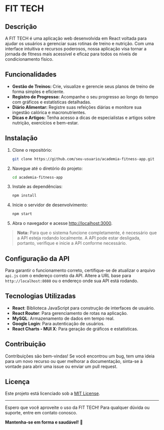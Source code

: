 # FIT TECH

## Descrição

A FIT TECH é uma aplicação web desenvolvida em React voltada para ajudar os usuários a gerenciar suas rotinas de treino e nutrição. Com uma interface intuitiva e recursos poderosos, nossa aplicação visa tornar a jornada de fitness mais acessível e eficaz para todos os níveis de condicionamento físico.

## Funcionalidades

- **Gestão de Treinos:** Crie, visualize e gerencie seus planos de treino de forma simples e eficiente.
- **Registro de Progresso:** Acompanhe o seu progresso ao longo do tempo com gráficos e estatísticas detalhadas.
- **Diário Alimentar:** Registre suas refeições diárias e monitore sua ingestão calórica e macronutrientes.
- **Dicas e Artigos:** Tenha acesso a dicas de especialistas e artigos sobre nutrição, exercícios e bem-estar.

## Instalação

1. Clone o repositório:
    ```bash
    git clone https://github.com/seu-usuario/academia-fitness-app.git
    ```
2. Navegue até o diretório do projeto:
    ```bash
    cd academia-fitness-app
    ```
3. Instale as dependências:
    ```bash
    npm install
    ```
4. Inicie o servidor de desenvolvimento:
    ```bash
    npm start
    ```
5. Abra o navegador e acesse [http://localhost:3000](http://localhost:3000).

> **Nota:** Para que o sistema funcione completamente, é necessário que a API esteja rodando localmente. A API pode estar desligada, portanto, verifique e inicie a API conforme necessário.

## Configuração da API

Para garantir o funcionamento correto, certifique-se de atualizar o arquivo `api.js` com o endereço correto da API. Altere a URL base para `http://localhost:8080` ou o endereço onde sua API está rodando.

## Tecnologias Utilizadas

- **React**: Biblioteca JavaScript para construção de interfaces de usuário.
- **React Router**: Para gerenciamento de rotas na aplicação.
- **MySQL**: Armazenamento de dados em tempo real.
- **Google Login**: Para autenticação de usuários.
- **React Charts - MUI X**: Para geração de gráficos e estatísticas.

## Contribuição

Contribuições são bem-vindas! Se você encontrou um bug, tem uma ideia para um novo recurso ou quer melhorar a documentação, sinta-se à vontade para abrir uma issue ou enviar um pull request.

## Licença

Este projeto está licenciado sob a [MIT License](https://opensource.org/licenses/MIT).

---

Espero que você aproveite o uso da FIT TECH! Para qualquer dúvida ou suporte, entre em contato conosco.

**Mantenha-se em forma e saudável!** 💪
